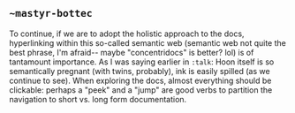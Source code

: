 ## `~mastyr-bottec`
To continue, if we are to adopt the holistic approach to the docs, hyperlinking within this so-called semantic web (semantic web not quite the best phrase, I'm afraid-- maybe "concentridocs" is better? lol) is of tantamount importance. As I was saying earlier in `:talk`: Hoon itself is so semantically pregnant (with twins, probably), ink is easily spilled (as we continue to see). When exploring the docs, almost everything should be clickable: perhaps a "peek" and a "jump" are good verbs to partition the navigation to short vs. long form documentation. 